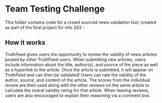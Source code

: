 # Team Testing Challenge

This folder contains code for a crowd sourced news validation tool, created as part of the final project for info 343 -

## How it works

TruthFeed gives users the opportunity to review the validity of news articles posted by other TruthFeed users. When submitting new articles, users include information about the title, author(s), and source of the piece as well as a hyperlink to the article. Once the article is submitted, it will appear on TruthFeed and can then be validated! Users can rate the validity of the author, source, and content of the article. The scores from the individual review are then used along with the other reviews on the same article to calculate the overal validity rating for that article. When leaving reviews, users are also encouraged to explain their reasoning via a comment box.